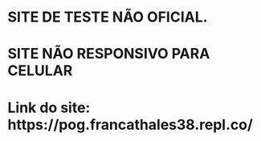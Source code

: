 <h1>SITE DE TESTE NÃO OFICIAL.</h1>
<h1>SITE NÃO RESPONSIVO PARA CELULAR</h1>
<h1>Link do site: https://pog.francathales38.repl.co/</h1>